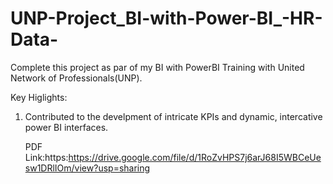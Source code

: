 # UNP-Project_BI-with-Power-BI_-HR-Data-

Complete this project as par of my BI with PowerBI Training with United Network of Professionals(UNP).

Key Higlights:

1. Contributed to the develpment of intricate KPIs and dynamic, intercative power BI interfaces.


   PDF Link:https:https://drive.google.com/file/d/1RoZvHPS7j6arJ68I5WBCeUesw1DRlIOm/view?usp=sharing
